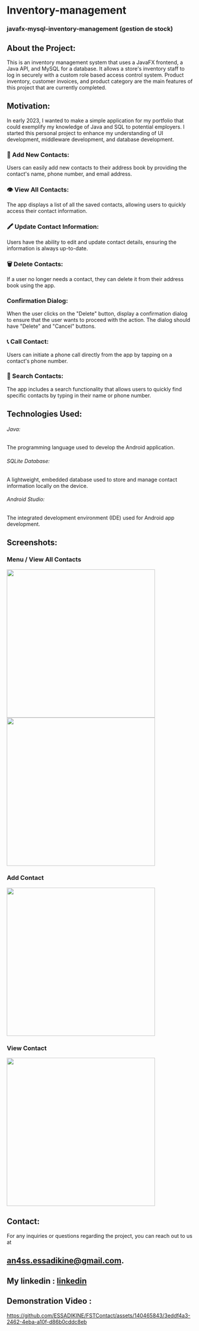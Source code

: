 # Inventory-management

### javafx-mysql-inventory-management (gestion de stock)

## About the Project:
This is an inventory management system that uses a JavaFX frontend, a Java API, and MySQL for a database. It allows a store's inventory staff to log in securely with a custom role based access control system. Product inventory, customer invoices, and product category are the main features of this project that are currently completed.

## Motivation:

In early 2023, I wanted to make a simple application for my portfolio that could exemplify my knowledge of Java and SQL to potential employers. I started this personal project to enhance my understanding of UI development, middleware development, and database development.

### 👤 Add New Contacts: 
Users can easily add new contacts to their address book by providing the contact's name, phone number, and email address.

### 👁 View All Contacts: 
The app displays a list of all the saved contacts, allowing users to quickly access their contact information.

### 🖍 Update Contact Information: 
Users have the ability to edit and update contact details, ensuring the information is always up-to-date.

### 🗑 Delete Contacts: 
If a user no longer needs a contact, they can delete it from their address book using the app.
   ### Confirmation Dialog: 
When the user clicks on the "Delete" button, display a confirmation dialog to ensure that the user wants to proceed with the action. The dialog should have "Delete" and "Cancel" buttons.

### 📞 Call Contact: 
Users can initiate a phone call directly from the app by tapping on a contact's phone number.

### 🔎 Search Contacts: 
The app includes a search functionality that allows users to quickly find specific contacts by typing in their name or phone number.

## Technologies Used:

<h6>Java:</h6> The programming language used to develop the Android application.

<h6>SQLite Database:</h6> A lightweight, embedded database used to store and manage contact information locally on the device.

<h6>Android Studio:</h6> The integrated development environment (IDE) used for Android app development.

## Screenshots:

<div><h3>Menu / View All Contacts</h3></div>
<div>
<img src="https://github.com/ESSADIKINE/FSTContact/blob/main/main/Menu.jpg" width="400px">
<img src="https://github.com/ESSADIKINE/FSTContact/blob/main/main/View%20All.jpg" width="400px">
</div>

<div><h3>Add Contact</h3></div>
<div>  
<img src="https://github.com/ESSADIKINE/FSTContact/blob/main/main/Add%20Contact.jpg" width="400px">
</div>  

<div><h3>View Contact</h3></div>
<div> 
<img src="https://github.com/ESSADIKINE/FSTContact/blob/main/main/View%20Contact.jpg" width="400px">
</div>

## Contact:

For any inquiries or questions regarding the project, you can reach out to us at 
## an4ss.essadikine@gmail.com.
## My linkedin : <a href="https://www.linkedin.com/in/anass-essadikine-8b398b233">linkedin</a>

## Demonstration Video :
https://github.com/ESSADIKINE/FSTContact/assets/140465843/3eddf4a3-2462-4eba-a10f-d86b0cddc8eb
